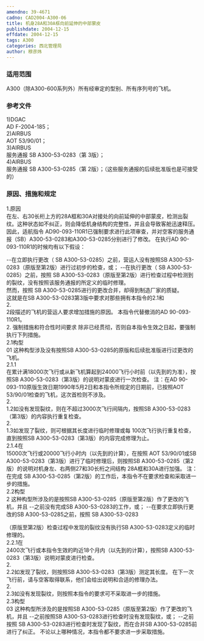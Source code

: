 ```yaml
---
amendno: 39-4671  
cadno: CAD2004-A300-06  
title: 机身28A和30A框向前延伸的中部蒙皮  
publishdate: 2004-12-15  
effdate: 2004-12-15  
tags: A300  
categories: 西北管理局  
author: 穆彦炜  
---
```

  
### 适用范围  
A300（除A300-600系列外）所有经审定的型别、所有序列号的飞机。  
  
<!--more-->  
### 参考文件  
1)DGAC  
 AD F-2004-185；  
2)AIRBUS  
 AOT 53/90/01；  
3)AIRBUS  
服务通报 SB A300-53-0283（第 3版）；  
4)AIRBUS  
服务通报 SB A300-53-0285（第 2版）；（这些服务通报的后续批准版也是可接受的）  
  
### 原因、措施和规定  
1.原因  
在左、右30长桁上方的28A框和30A对接处的向前延伸的中部蒙皮，检测出裂纹。这种状态如不纠正，则会降低机身结构的完整性，并且会导致客舱迅速释压。  
因此，适航指令 AD90-093-110R1已强制要求进行此项审查，并对空客的服务通报（SB）A300-53-0283和A300-53-0285分别进行了修改。 在执行AD 90-093-110R1的时候均有以下假设：  
  
--在立即执行更改（ SB A300-53-0285）之前，营运人没有按照SB A300-53-0283（原版至第2版）进行过初步的检查，或； --在执行更改（ SB A300-53-0285）之前，按照 SB A300-53-0283（原版至第2版）进行检查过程中检测到的裂纹，没有按照该服务通报的所定义的临时修理。  
然而，按照 SB A300-53-0285进行的更改合并，却得到制造厂家的质疑。  
这就是在SB A300-53-0283第3版中要求对那些拥有本指令的2.1和  
2.  
2段描述的飞机的营运人要求增加措施的原因。 本指令代替撤消的AD 90-093-110R1。  
2. 强制措施和符合性时间要求 除非已经贯彻，否则自本指令生效之日起，要强制执行下列措施。  
2.1构型  
01 这种构型涉及没有按照SB A300-53-0285的原版和后续批准版进行过更改的飞机。  
2.1.1  
在累计满18000次飞行或从新飞机算起到24000飞行小时前（以先到的为准），按照SB A300-53-0283（第3版）的说明对蒙皮进行一次检查。 注：在AD 90-093-110原版生效日期1990年5月2日和本指令所规定的日期前，已按照AOT 53/90/01检查的飞机，这次首检则不涉及。  
2.  
1.2如没有发现裂纹，则在不超过3000次飞行间隔内，按照SB A300-53-0283（第3版）的内容执行重复检查。  
2.  
1.3如发现了裂纹，则可根据其长度进行临时修理或每 100次飞行执行重复检查，直到按照SB A300-53-0283（第3版）的内容完成修理为止。  
2.1.4在  
15000次飞行或20000飞行小时内（以先到的计算），在按照 AOT 53/90/01或SB A300-53-0283（第3版）进行了临时修理后，则按照SB A300-53-0285（第2版）的说明对机身左、右两侧27和30长桁之间结构 28A框和30A进行加强。 注：在完成 SB A300-53-0285（第2版）的工作后，本指令不在要求检查和采取进一步的措施。  
2.2构型  
2 这种构型所涉及的是按照SB A300-53-0285（原版至第2版）作了更改的飞机，并且 --之前没有完成SB A300-53-0283的工作，或； --在要求立即执行更改的SB A300-53-0285之前，按照 SB A300-53-0283  
  
  
（原版至第2版）检查过程中发现的裂纹没有执行SB A300-53-0283定义的临时修理的。  
2.2.1在  
2400次飞行或本指令生效的昀近18个月内（以先到的计算），按照SB A300-53-0283（第3版）说明对蒙皮进行检查。  
2.  
2.2如发现了裂纹，则按照SB A300-53-0283（第3版）测定其长度。 在下一次飞行前，请与空客取得联系，他们会给出说明和合适的修理办法。  
2.  
2.3如没有发现裂纹，则按照本指令的要求可不采取进一步的措施。  
2.3构型  
03 这种构型所涉及的是按照SB A300-53-0285（原版至第2版）作了更改的飞机，并且 --之前按照SB A300-53-0283进行检查时没有发现裂纹，或； --之前按照 SB A300-53-0283进行检查时发现了裂纹，而在合并SB A300-53-0285前进行了纠正。 不论以上哪种情况，本指令都不要求进一步采取措施。  
  
